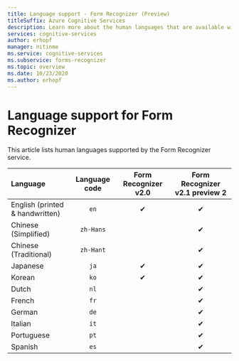 ```yaml
---
title: Language support - Form Recognizer (Preview)
titleSuffix: Azure Cognitive Services
description: Learn more about the human languages that are available with Form Recognizer.
services: cognitive-services
author: erhopf
manager: nitinme
ms.service: cognitive-services
ms.subservice: forms-recognizer
ms.topic: overview
ms.date: 10/23/2020
ms.author: erhopf
---
```


# Language support for Form Recognizer

This article lists human languages supported by the Form Recognizer service.


|Language| Language code | Form Recognizer v2.0 | Form Recognizer v2.1 preview 2|
|:-----|:----:|:-----:|:---:|
|English (printed & handwritten) | `en` | ✔ | ✔|
|Chinese (Simplified) | `zh-Hans`| | ✔ |
|Chinese (Traditional) | `zh-Hant`| | ✔ |
|Japanese | `ja` | ✔ | ✔|
|Korean | `ko` | ✔ | ✔|
|Dutch | `nl` | | ✔ |
|French | `fr` | | ✔ |
|German | `de` | | ✔ |
|Italian | `it` | | ✔ |
|Portuguese | `pt` | | ✔ |
|Spanish | `es` | | ✔ |

